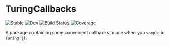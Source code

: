 # TuringCallbacks

[![Stable](https://img.shields.io/badge/docs-stable-blue.svg)](https://torfjelde.github.io/TuringCallbacks.jl/stable)
[![Dev](https://img.shields.io/badge/docs-dev-blue.svg)](https://torfjelde.github.io/TuringCallbacks.jl/dev)
[![Build Status](https://github.com/torfjelde/TuringCallbacks.jl/workflows/CI/badge.svg)](https://github.com/torfjelde/TuringCallbacks.jl/actions)
[![Coverage](https://codecov.io/gh/torfjelde/TuringCallbacks.jl/branch/master/graph/badge.svg)](https://codecov.io/gh/torfjelde/TuringCallbacks.jl)

A package containing some convenient callbacks to use when you `sample` in [`Turing.jl`](https://codecov.io/gh/TuringLang/Turing.jl).
